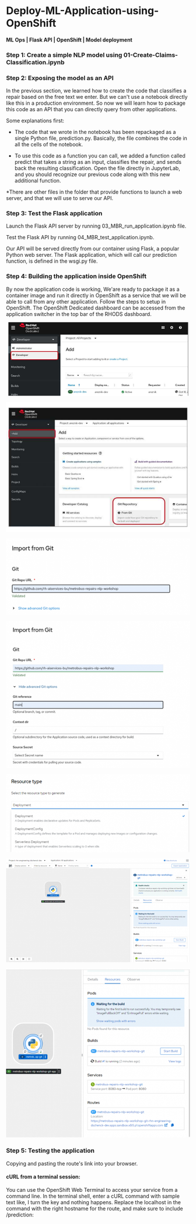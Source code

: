 # Deploy-ML-Application-using-OpenShift
#### ML Ops | Flask API | OpenShift | Model deployment 



### Step 1: Create a simple NLP model using  01-Create-Claims-Classification.ipynb

### Step 2: Exposing the model as an API

In the previous section, we learned how to create the code that classifies a repair based on the free text we enter. But we can't use a notebook directly like this in a production environment. So now we will learn how to package this code as an API that you can directly query from other applications.

Some explanations first:

* The code that we wrote in the notebook has been repackaged as a single Python file, prediction.py. Basically, the file combines the code in all the cells of the notebook.

* To use this code as a function you can call, we added a function called predict that takes a string as an input, classifies the repair, and sends back the resulting classification. Open the file directly in JupyterLab, and you should recognize our previous code along with this new additional function.

*There are other files in the folder that provide functions to launch a web server, and that we will use to serve our API.

### Step 3: Test the Flask application

Launch the Flask API server by running 03_MBR_run_application.ipynb file.  

Test the Flask API by running 04_MBR_test_application.ipynb.

Our API will be served directly from our container using Flask, a popular Python web server.  The Flask application, which will call our prediction function, is defined in the wsgi.py file.

### Step 4: Building the application inside OpenShift

By now the application code is working, We'are ready to package it as a container image and run it directly in OpenShift as a service that we will be able to call from any other application. Follow the steps to setup in OpenShift. The OpenShift Dedicated dashboard can be accessed from the application switcher in the top bar of the RHODS dashboard. 

![test](https://github.com/JasonSCFu/Deploy-ML-Application-using-OpenShift/blob/main/Images/nlp_sandbox_figure_9.1.jpg)

![test](https://github.com/JasonSCFu/Deploy-ML-Application-using-OpenShift/blob/main/Images/nlp_sandbox_figure_9.2.jpg)

![test](https://github.com/JasonSCFu/Deploy-ML-Application-using-OpenShift/blob/main/Images/nlp_sandbox_figure_9.3.png)

![test](https://github.com/JasonSCFu/Deploy-ML-Application-using-OpenShift/blob/main/Images/nlp_sandbox_figure_9.4.png)

![test](https://github.com/JasonSCFu/Deploy-ML-Application-using-OpenShift/blob/main/Images/nlp_sandbox_figure_9.5.png)

![test](https://github.com/JasonSCFu/Deploy-ML-Application-using-OpenShift/blob/main/Images/nlp_sandbox_figure_9.6.png)

![test](https://github.com/JasonSCFu/Deploy-ML-Application-using-OpenShift/blob/main/Images/nlp_sandbox_figure_9.7.1.png)





### Step 5: Testing the application

Copying and pasting the route's link into your browser.

#### cURL from a terminal session:

You can use the OpenShift Web Terminal to access your service from a command line.
In the terminal shell, enter a cURL command with sample text like, I turn the key and nothing happens. Replace the localhost in the command with the right hostname for the route, and make sure to include /prediction:


